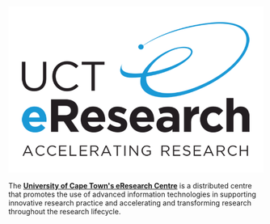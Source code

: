 ![eResearch logo](logo.png)

The **[University of Cape Town's eResearch Centre](https://uct.ac.za/eresearch)** is a distributed centre that promotes the use of advanced information technologies in supporting innovative research practice and accelerating and transforming research throughout the research lifecycle. 

